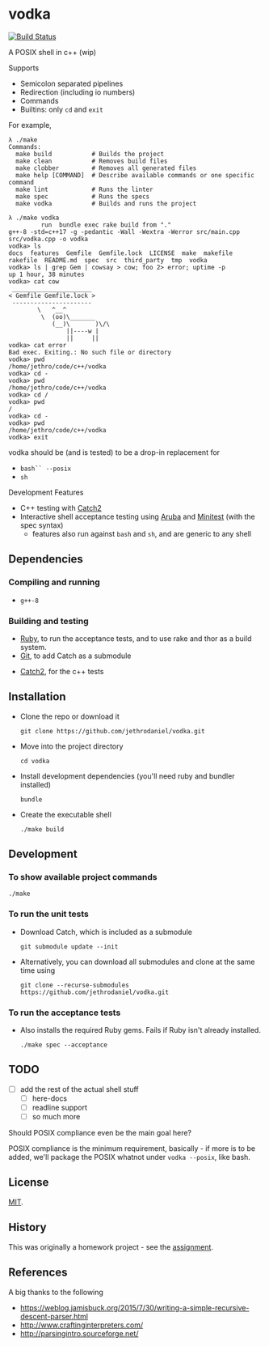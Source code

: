 # vodka

[![Build Status](https://travis-ci.com/jethrodaniel/vodka.svg?branch=master)](https://travis-ci.com/jethrodaniel/vodka)

A POSIX shell in c++ (wip)

Supports
* Semicolon separated pipelines
* Redirection (including io numbers)
* Commands
* Builtins: only `cd` and `exit`

For example,
```
λ ./make
Commands:
  make build           # Builds the project
  make clean           # Removes build files
  make clobber         # Removes all generated files
  make help [COMMAND]  # Describe available commands or one specific command
  make lint            # Runs the linter
  make spec            # Runs the specs
  make vodka           # Builds and runs the project

λ ./make vodka
         run  bundle exec rake build from "."
g++-8 -std=c++17 -g -pedantic -Wall -Wextra -Werror src/main.cpp src/vodka.cpp -o vodka
vodka> ls
docs  features  Gemfile  Gemfile.lock  LICENSE  make  makefile  rakefile  README.md  spec  src  third_party  tmp  vodka
vodka> ls | grep Gem | cowsay > cow; foo 2> error; uptime -p
up 1 hour, 38 minutes
vodka> cat cow
 ______________________
< Gemfile Gemfile.lock >
 ----------------------
        \   ^__^
         \  (oo)\_______
            (__)\       )\/\
                ||----w |
                ||     ||
vodka> cat error
Bad exec. Exiting.: No such file or directory
vodka> pwd
/home/jethro/code/c++/vodka
vodka> cd -
vodka> pwd
/home/jethro/code/c++/vodka
vodka> cd /
vodka> pwd
/
vodka> cd -
vodka> pwd
/home/jethro/code/c++/vodka
vodka> exit
```

vodka should be (and is tested) to be a drop-in replacement for

- `bash`` --posix`
- `sh`

Development Features
* C++ testing with [Catch2][catch2]
* Interactive shell acceptance testing using [Aruba][aruba] and [Minitest][minitest] (with the spec syntax)
  - features also run against `bash` and `sh`, and are generic to any shell

## Dependencies

### Compiling and running

* `g++-8`

### Building and testing

* [Ruby](https://www.ruby-lang.org/en/), to run the acceptance tests, and to use rake and thor as a build system.
* [Git](https://git-scm.com/), to add Catch as a submodule
- [Catch2][catch2], for the c++ tests

## Installation

* Clone the repo or download it
     ```
     git clone https://github.com/jethrodaniel/vodka.git
     ```

* Move into the project directory
     ```
     cd vodka
     ```
- Install development dependencies (you'll need ruby and bundler installed)
     ```
     bundle
     ```

* Create the executable shell
     ```
     ./make build
     ```

## Development

### To show available project commands

```
./make
```

### To run the unit tests

* Download Catch, which is included as a submodule
     ```
     git submodule update --init
     ```

* Alternatively, you can download all submodules and clone at the same time using
     ```
     git clone --recurse-submodules https://github.com/jethrodaniel/vodka.git
     ```

### To run the acceptance tests

* Also installs the required Ruby gems. Fails if Ruby isn't already installed.
     ```
     ./make spec --acceptance
     ```

## TODO

- [ ] add the rest of the actual shell stuff
  - [ ] here-docs
  - [ ] readline support
  - [ ] so much more

Should POSIX compliance even be the main goal here?

POSIX compliance is the minimum requirement, basically - if more is to be added, we'll package the POSIX whatnot under `vodka --posix`, like bash.

## License

[MIT](LICENSE).

## History

This was originally a homework project - see the [assignment](docs/assignment.pdf).

## References

A big thanks to the following

- https://weblog.jamisbuck.org/2015/7/30/writing-a-simple-recursive-descent-parser.html
- http://www.craftinginterpreters.com/
- http://parsingintro.sourceforge.net/

[catch2]: https://github.com/catchorg/Catch2
[aruba]: https://github.com/cucumber/aruba
[minitest]: https://github.com/seattlerb/minitest
